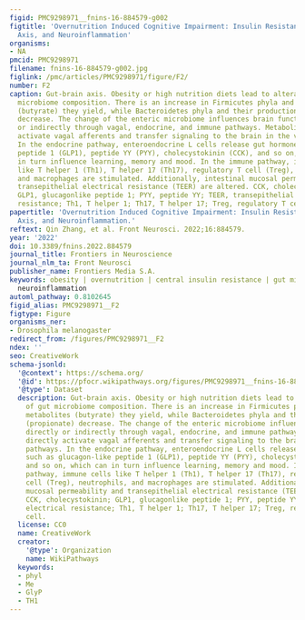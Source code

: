 ```yaml
---
figid: PMC9298971__fnins-16-884579-g002
figtitle: 'Overnutrition Induced Cognitive Impairment: Insulin Resistance, Gut-Brain
  Axis, and Neuroinflammation'
organisms:
- NA
pmcid: PMC9298971
filename: fnins-16-884579-g002.jpg
figlink: /pmc/articles/PMC9298971/figure/F2/
number: F2
caption: Gut-brain axis. Obesity or high nutrition diets lead to alterations of gut
  microbiome composition. There is an increase in Firmicutes phyla and the metabolites
  (butyrate) they yield, while Bacteroidetes phyla and their productions (propionate)
  decrease. The change of the enteric microbiome influences brain function directly
  or indirectly through vagal, endocrine, and immune pathways. Metabolites directly
  activate vagal afferents and transfer signaling to the brain in the vagal pathways.
  In the endocrine pathway, enteroendocrine L cells release gut hormones such as glucagon-like
  peptide 1 (GLP1), peptide YY (PYY), cholecystokinin (CCK), and so on, which can
  in turn influence learning, memory and mood. In the immune pathway, immune cells
  like T helper 1 (Th1), T helper 17 (Th17), regulatory T cell (Treg), neutrophils,
  and macrophages are stimulated. Additionally, intestinal mucosal permeability and
  transepithelial electrical resistance (TEER) are altered. CCK, cholecystokinin;
  GLP1, glucagonlike peptide 1; PYY, peptide YY; TEER, transepithelial electrical
  resistance; Th1, T helper 1; Th17, T helper 17; Treg, regulatory T cell.
papertitle: 'Overnutrition Induced Cognitive Impairment: Insulin Resistance, Gut-Brain
  Axis, and Neuroinflammation.'
reftext: Qin Zhang, et al. Front Neurosci. 2022;16:884579.
year: '2022'
doi: 10.3389/fnins.2022.884579
journal_title: Frontiers in Neuroscience
journal_nlm_ta: Front Neurosci
publisher_name: Frontiers Media S.A.
keywords: obesity | overnutrition | central insulin resistance | gut microbiota |
  neuroinflammation
automl_pathway: 0.8102645
figid_alias: PMC9298971__F2
figtype: Figure
organisms_ner:
- Drosophila melanogaster
redirect_from: /figures/PMC9298971__F2
ndex: ''
seo: CreativeWork
schema-jsonld:
  '@context': https://schema.org/
  '@id': https://pfocr.wikipathways.org/figures/PMC9298971__fnins-16-884579-g002.html
  '@type': Dataset
  description: Gut-brain axis. Obesity or high nutrition diets lead to alterations
    of gut microbiome composition. There is an increase in Firmicutes phyla and the
    metabolites (butyrate) they yield, while Bacteroidetes phyla and their productions
    (propionate) decrease. The change of the enteric microbiome influences brain function
    directly or indirectly through vagal, endocrine, and immune pathways. Metabolites
    directly activate vagal afferents and transfer signaling to the brain in the vagal
    pathways. In the endocrine pathway, enteroendocrine L cells release gut hormones
    such as glucagon-like peptide 1 (GLP1), peptide YY (PYY), cholecystokinin (CCK),
    and so on, which can in turn influence learning, memory and mood. In the immune
    pathway, immune cells like T helper 1 (Th1), T helper 17 (Th17), regulatory T
    cell (Treg), neutrophils, and macrophages are stimulated. Additionally, intestinal
    mucosal permeability and transepithelial electrical resistance (TEER) are altered.
    CCK, cholecystokinin; GLP1, glucagonlike peptide 1; PYY, peptide YY; TEER, transepithelial
    electrical resistance; Th1, T helper 1; Th17, T helper 17; Treg, regulatory T
    cell.
  license: CC0
  name: CreativeWork
  creator:
    '@type': Organization
    name: WikiPathways
  keywords:
  - phyl
  - Me
  - GlyP
  - TH1
---
```

